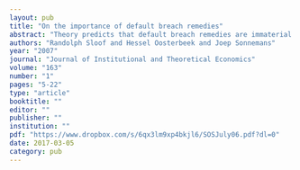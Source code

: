 ```yaml
---
layout: pub
title: "On the importance of default breach remedies"
abstract: "Theory predicts that default breach remedies are immaterial whenever contracting costs are negligible. Some experimental studies, however, suggest that in practice default rules do matter, as they may affect the preferences of parties over contract terms. This paper presents results from an experiment designed to address the importance of default breach remedies for actual contract outcomes. We find that default rules do have an impact. The reason for this is not that contract proposals and/or responses are biased towards the default, but rather that parties often disagree over what the best contracts is and therefore end up with the default."
authors: "Randolph Sloof and Hessel Oosterbeek and Joep Sonnemans"
year: "2007"
journal: "Journal of Institutional and Theoretical Economics"
volume: "163"
number: "1"
pages: "5-22"
type: "article"
booktitle: ""
editor: ""
publisher: ""
institution: ""
pdf: "https://www.dropbox.com/s/6qx3lm9xp4bkjl6/SOSJuly06.pdf?dl=0"
date: 2017-03-05
category: pub
---
```

